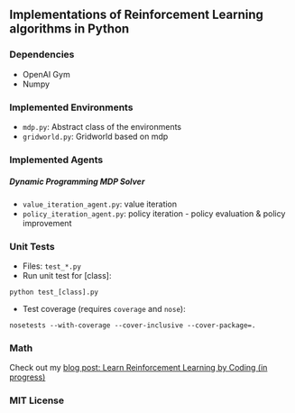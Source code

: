 ## Implementations of Reinforcement Learning algorithms in Python

### Dependencies

- OpenAI Gym
- Numpy

### Implemented Environments

- `mdp.py`: Abstract class of the environments
- `gridworld.py`: Gridworld based on mdp

### Implemented Agents

##### Dynamic Programming MDP Solver

- `value_iteration_agent.py`: value iteration
- `policy_iteration_agent.py`: policy iteration - policy evaluation & policy improvement

### Unit Tests

- Files: `test_*.py`
- Run unit test for [class]:

`python test_[class].py`

- Test coverage (requires `coverage` and `nose`):

`nosetests --with-coverage --cover-inclusive --cover-package=.`

### Math

Check out my [blog post: Learn Reinforcement Learning by Coding (in progress)](http://blog.luyiren.me/posts/reinforcement-learning-notes.html)

### MIT License


